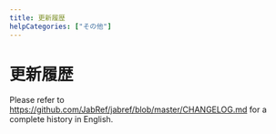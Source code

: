 ```yaml
---
title: 更新履歴
helpCategories: ["その他"]
---
```


# 更新履歴

Please refer to <https://github.com/JabRef/jabref/blob/master/CHANGELOG.md> for a complete history in English.
